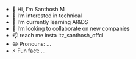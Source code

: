 - 👋 Hi, I’m Santhosh M
- 👀 I’m interested in technical
- 🌱 I’m currently learning AI&DS
- 💞️ I’m looking to collaborate on new companies
- 📫 reach me insta itz_santhosh_offcl
- 😄 Pronouns: ...
- ⚡ Fun fact: ...

<!---
santhosh695/santhosh695 is a ✨ special ✨ repository because its `README.md` (this file) appears on your GitHub profile.
You can click the Preview link to take a look at your changes.
--->
